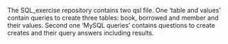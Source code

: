 The SQL_exercise repository contains two qsl file. 
One ‘table and values’ contain queries to create three tables: book, borrowed and member and their values. 
Second one ‘MySQL queries’ contains questions to create creates and their query answers including results. 
